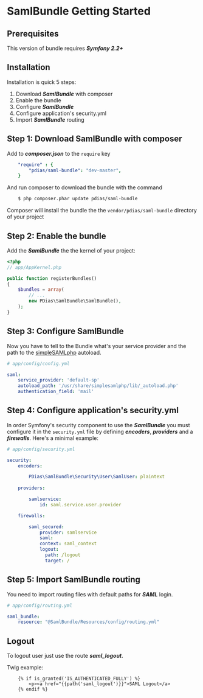 # SamlBundle Getting Started #

Prerequisites
-------------

This version of bundle requires ***Symfony 2.2+***


Installation
------------

Installation is quick 5 steps:

1. Download ***SamlBundle*** with composer
2. Enable the bundle
3. Configure ***SamlBundle***
4. Configure application's security.yml
5. Import ***SamlBundle*** routing



Step 1: Download SamlBundle with composer
-------------------------------------------

Add to ***composer.json*** to the `require` key

``` yml
    "require" : {
        "pdias/saml-bundle": "dev-master",
    }
```


And run composer to download the bundle with the command

``` bash
    $ php composer.phar update pdias/saml-bundle
```

Composer will install the bundle the the `vendor/pdias/saml-bundle` directory of your project


Step 2: Enable the bundle
-------------------------

Add the ***SamlBundle*** the the kernel of your project:

``` php
<?php
// app/AppKernel.php

public function registerBundles()
{
    $bundles = array(
        // ...
        new PDias\SamlBundle\SamlBundle(),
    );
}
```


Step 3: Configure SamlBundle
----------------------------

Now you have to tell to the Bundle what's your service provider and the path to the [simpleSAMLphp](https://simplesamlphp.org/ "simpleSAMLphp Web Page") autoload.

``` yaml
# app/config/config.yml

saml:
    service_provider: 'default-sp'
    autoload_path: '/usr/share/simplesamlphp/lib/_autoload.php'
    authentication_field: 'mail'
```


Step 4: Configure application's security.yml
--------------------------------------------

In order Symfony's security component to use the ***SamlBundle*** you must configure it in the `security.yml` file by defining ***encoders***, ***providers*** and a ***firewalls***. Here's a minimal example:

``` yaml
# app/config/security.yml

security:
    encoders:

        PDias\SamlBundle\Security\User\SamlUser: plaintext
            
    providers:

        samlservice:
            id: saml.service.user.provider

    firewalls:

        saml_secured:
            provider: samlservice
            saml:
            context: saml_context
            logout:
              path: /logout
              target: /
```

Step 5: Import SamlBundle routing
-----------------------------------

You need to import routing files with default paths for ***SAML*** login.

``` yml
# app/config/routing.yml

saml_bundle:
    resource: "@SamlBundle/Resources/config/routing.yml"

```

Logout
------------

To logout user just use the route ***saml_logout***.

Twig example:

``` 
    {% if is_granted('IS_AUTHENTICATED_FULLY') %}
        <p><a href="{{path('saml_logout')}}">SAML Logout</a>
    {% endif %}
```